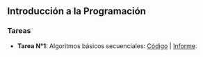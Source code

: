 ## Introducción a la Programación

### Tareas

<ul>
    <li>
        <b>Tarea N°1: </b> Algoritmos básicos secuenciales: 
        <a href="https://github.com/eduuest/Backup-DA/tree/main/Nivel1/Programacion/Tareas/Tarea1/Ejercicios">Código</a> | 
        <a href="https://github.com/eduuest/Backup-DA/blob/main/Nivel1/Programacion/Tareas/Tarea1/Tarea1.pdf">Informe</a>.
    </li>
</ul>
